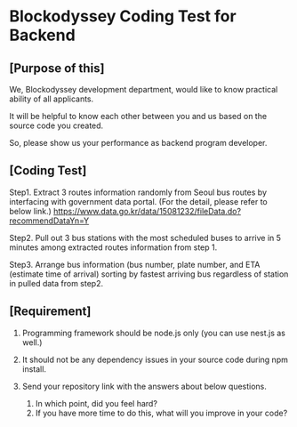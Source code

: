 # Blockodyssey Coding Test for Backend

## [Purpose of this]

We, Blockodyssey development department, would like to know practical ability of all applicants.

It will be helpful to know each other between you and us based on the source code you created.

So, please show us your performance as backend program developer.

## [Coding Test]

Step1. Extract 3 routes information randomly from Seoul bus routes by interfacing with government data portal.
       (For the detail, please refer to below link.)
       https://www.data.go.kr/data/15081232/fileData.do?recommendDataYn=Y

Step2. Pull out 3 bus stations with the most scheduled buses to arrive in 5 minutes among extracted routes information from step 1.

Step3. Arrange bus information (bus number, plate number, and ETA (estimate time of arrival) sorting by fastest arriving bus regardless of station in pulled data from step2.

## [Requirement]

1. Programming framework should be node.js only (you can use nest.js as well.)

2. It should not be any dependency issues in your source code during npm install.

3. Send your repository link with the answers about below questions.

   1) In which point, did you feel hard?
   2) If you have more time to do this, what will you improve in your code?
